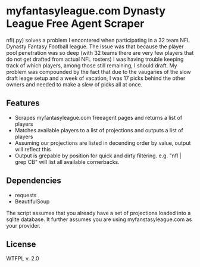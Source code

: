 myfantasyleague.com Dynasty League Free Agent Scraper
=====================================================

nfl(.py) solves a problem I encontered when participating in a 32 team NFL Dynasty Fantasy Football league.
The issue was that because the player pool penetration was so deep (with 32 teams there are very few players that do not get drafted from actual NFL rosters) I was having trouble keeping track of which players, among those still remaining, I should draft. My problem was compounded by the fact that due to the vaugaries of the slow draft leage setup and a week of vacation, I was 17 picks behind the other owners and needed to make a slew of picks all at once.

Features
--------

* Scrapes myfantasyleague.com freeagent pages and returns a list of players
* Matches available players to a list of projections and outputs a list of players
* Assuming our projections are listed in decending order by value, output will reflect this
* Output is grepable by position for quick and dirty filtering. e.g. "nfl | grep CB" will list all available cornerbacks.

Dependencies
------------

* requests
* BeautifulSoup

The script assumes that you already have a set of projections loaded into a sqlite database. It further assumes you are using myfanstasyleague.com as your provider.

License
--------
WTFPL v. 2.0